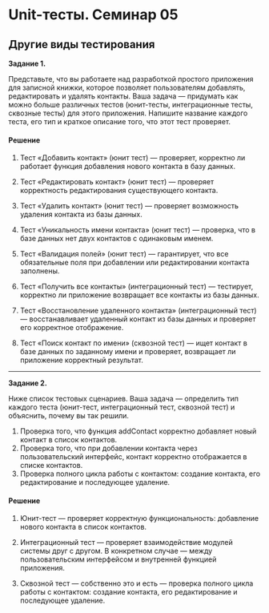 # Unit-тесты. Семинар 05

## Другие виды тестирования

__Задание 1.__ 

Представьте, что вы работаете над разработкой простого приложения для записной книжки, которое позволяет пользователям добавлять, редактировать и удалять контакты.
Ваша задача — придумать как можно больше различных тестов (юнит-тесты, интеграционные тесты, сквозные тесты) для этого приложения. Напишите название каждого теста, его тип и краткое описание того, что этот тест проверяет.

#### Решение

1. Тест «Добавить контакт» (юнит тест) — проверяет, корректно ли работает функция добавления нового контакта в базу данных.

2. Тест «Редактировать контакт» (юнит тест) — проверяет корректность редактирования существующего контакта.

3. Тест «Удалить контакт» (юнит тест) — проверяет возможность удаления контакта из базы данных.

4. Тест «Уникальность имени контакта» (юнит тест) — проверка, что в базе данных нет двух контактов с одинаковым именем.

5. Тест «Валидация полей» (юнит тест) — гарантирует, что все обязательные поля при добавлении или редактировании контакта заполнены.

6. Тест «Получить все контакты» (интеграционный тест) — тестирует, корректно ли приложение возвращает все контакты из базы данных.

7. Тест «Восстановление удаленного контакта» (интеграционный тест) — восстанавливает удаленный контакт из базы данных и проверяет его корректное отображение.

8. Тест «Поиск контакт по имени» (сквозной тест) — ищет контакт в базе данных по заданному имени и проверяет, возвращает ли приложение корректный результат.

---

__Задание 2.__

Ниже список тестовых сценариев. Ваша задача — определить тип каждого теста (юнит-тест, интеграционный тест, сквозной тест) и объяснить, почему вы так решили.
1. Проверка того, что функция addContact корректно добавляет новый контакт в список контактов.
2. Проверка того, что при добавлении контакта через пользовательский интерфейс, контакт корректно отображается в списке контактов.
3. Проверка полного цикла работы с контактом: создание контакта, его редактирование и последующее удаление.

#### Решение

1. Юнит-тест — проверяет корректную функциональность: добавление нового контакта в список контактов.

2. Интеграционный тест — проверяет взаимодействие модулей системы друг с другом. В конкретном случае — между пользовательским интерфейсом и внутренней функцией приложения.

3. Сквозной тест — собственно это и есть — проверка полного цикла работы с контактом: создание контакта, его редактирование и последующее удаление.